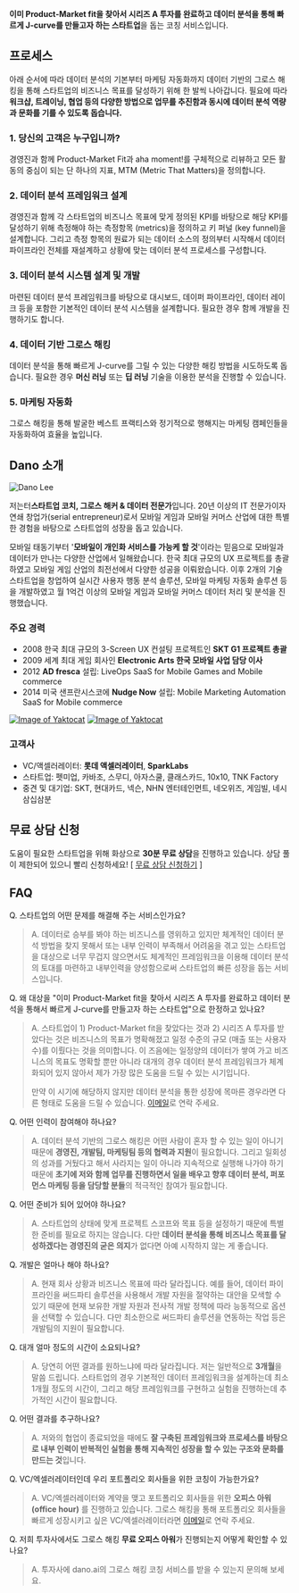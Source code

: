 
**이미 Product-Market fit을 찾아서 시리즈 A 투자를 완료하고 데이터 분석을 통해 빠르게 J-curve를 만들고자 하는 스타트업**을 돕는 코칭 서비스입니다.

## 프로세스
아래 순서에 따라 데이터 분석의 기본부터 마케팅 자동화까지 데이터 기반의 그로스 해킹을 통해 스타트업의 비즈니스 목표를 달성하기 위해 한 발씩 나아갑니다. 필요에 따라 **워크샵, 트레이닝, 협업 등의 다양한 방법으로 업무를 추진함과 동시에 데이터 분석 역량과 문화를 기를 수 있도록 돕습니다.**

### 1. 당신의 고객은 누구입니까?
경영진과 함께 Product-Market Fit과 aha moment!를 구체적으로 리뷰하고 모든 활동의 중심이 되는 단 하나의 지표, MTM (Metric That Matters)을 정의합니다.

### 2. 데이터 분석 프레임워크 설계
경영진과 함께 각 스타트업의 비즈니스 목표에 맞게 정의된 KPI를 바탕으로 해당 KPI를 달성하기 위해 측정해야 하는 측정항목 (metrics)을 정의하고 키 퍼널 (key funnel)을 설계합니다. 그리고 측정 항목의 원료가 되는 데이터 소스의 정의부터 시작해서 데이터 파이프라인 전체를 재설계하고 상황에 맞는 데이터 분석 프로세스를 구성합니다.

### 3. 데이터 분석 시스템 설계 및 개발
마련된 데이터 분석 프레임워크를 바탕으로 대시보드, 데이퍼 파이프라인, 데이터 레이크 등을 포함한 기본적인 데이터 분석 시스템을 설계합니다. 필요한 경우 함께 개발을 진행하기도 합니다.

### 4. 데이터 기반 그로스 해킹
데이터 분석을 통해 빠르게 J-curve를 그릴 수 있는 다양한 해킹 방법을 시도하도록 돕습니다. 필요한 경우 **머신 러닝** 또는 **딥 러닝** 기술을 이용한 분석을 진행할 수 있습니다.

### 5. 마케팅 자동화
그로스 해킹을 통해 발굴한 베스트 프랙티스와 정기적으로 행해지는 마케팅 캠페인들을 자동화하여 효율을 높입니다.

## Dano 소개
![Dano Lee](https://d2a08gotq8viav.cloudfront.net/web-pages/images/SKT+Cloud+Inspire2013+Dano+1200x800.jpg)

저는터**스타트업 코치, 그로스 해커 & 데이터 전문가**입니다. 20년 이상의 IT 전문가이자 연쇄 창업가(serial entrepreneur)로서 모바일 게임과 모바일 커머스 산업에 대한 특별한 경험을 바탕으로 스타트업의 성장을 돕고 있습니다.

모바일 태동기부터 '**모바일이 개인화 서비스를 가능케 할 것**'이라는 믿음으로 모바일과 데이터가 만나는 다양한 산업에서 일해왔습니다. 한국 최대 규모의 UX 프로젝트를 총괄하였고 모바일 게임 산업의 최전선에서 다양한 성공을 이뤄왔습니다. 이후 2개의 기술 스타트업을 창업하여 실시간 사용자 행동 분석 솔루션, 모바일 마케팅 자동화 솔루션 등을 개발하였고 월 1억건 이상의 모바일 게임과 모바일 커머스 데이터 처리 및 분석을 진행했습니다. 

### 주요 경력
- 2008 한국 최대 규모의 3-Screen UX 컨설팅 프로젝트인 **SKT G1 프로젝트 총괄**
- 2009 세계 최대 게임 회사인 **Electronic Arts 한국 모바일 사업 담당 이사**
- 2012 **AD fresca** 설립: LiveOps SaaS for Mobile Games and Mobile commerce
- 2014 미국 샌프란시스코에 **Nudge Now** 설립: Mobile Marketing Automation SaaS for Mobile commerce

[![Image of Yaktocat](https://d2a08gotq8viav.cloudfront.net/web-pages/icons/linkedin-button.png)](https://www.linkedin.com/in/danolee/) [![Image of Yaktocat](https://d2a08gotq8viav.cloudfront.net/web-pages/icons/email-button.png)](mailto:dano@dano.ai)

### 고객사
- VC/액셀러레이터: **롯데 액셀러레이터**, **SparkLabs**
- 스타트업: 펫미업, 카바조, 스무디, 아자스쿨, 클래스카드, 10x10, TNK Factory
- 중견 및 대기업: SKT, 현대카드, 넥슨, NHN 엔터테인먼트, 네오위즈, 게임빌, 네시삼십삼분

 
## 무료 상담 신청
도움이 필요한 스타트업을 위해 화상으로 **30분 무료 상담**을 진행하고 있습니다. 상담 풀이 제한되어 있으니 빨리 신청하세요!
[ [무료 상담 신청하기](https://goo.gl/UKtBp3) ]

## FAQ
Q. 스타트업의 어떤 문제를 해결해 주는 서비스인가요?
> A. 데이터로 승부를 봐야 하는 비즈니스를 영위하고 있지만 체계적인 데이터 분석 방법을 찾지 못해서 또는 내부 인력이 부족해서 어려움을 겪고 있는 스타트업을 대상으로 너무 무겁지 않으면서도 체계적인 프레임워크을 이용해 데이터 분석의 토대를 마련하고 내부인력을 양성함으로써 스타트업의 빠른 성장을 돕는 서비스입니다.

Q. 왜 대상을 "이미 Product-Market fit을 찾아서 시리즈 A 투자를 완료하고 데이터 분석을 통해서 빠르게 J-curve를 만들고자 하는 스타트업"으로 한정하고 있나요?
> A. 스타트업이 1) Product-Market fit을 찾았다는 것과 2) 시리즈 A 투자를 받았다는 것은 비즈니스의 목표가 명확해졌고 일정 수준의 규모 (매출 또는 사용자수)를 이뤘다는 것을 의미합니다. 이 즈음에는 일정양의 데이터가 쌓여 가고 비즈니스의 목표도 명확할 뿐만 아니라 대개의 경우 데이터 분석 프레임워크가 체계화되어 있지 않아서 제가 가장 많은 도움을 드릴 수 있는 시기입니다. 
> 
> 만약 이 시기에 해당하지 않지만 데이터 분석을 통한 성장에 목마른 경우라면 다른 형태로 도움을 드릴 수 있습니다. [이메일](mailto:dano@dano.ai)로 연락 주세요.

Q. 어떤 인력이 참여해야 하나요?
> A. 데이터 분석 기반의 그로스 해킹은 어떤 사람이 혼자 할 수 있는 일이 아니기 때문에 **경영진, 개발팀, 마케팅팀 등의 협력과 지원**이 필요합니다. 그리고 일회성의 성과를 거뒀다고 해서 사라지는 일이 아니라 지속적으로 실행해 나가야 하기 때문에 **초기에 저와 함께 업무를 진행하면서 일을 배우고 향후 데이터 분석, 퍼포먼스 마케팅 등을 담당할 분들**의 적극적인 참여가 필요합니다.
 
Q. 어떤 준비가 되어 있어야 하나요?
> A. 스타트업의 상태에 맞게 프로젝트 스코프와 목표 등을 설정하기 때문에 특별한 준비를 필요로 하지는 않습니다. 다만 **데이터 분석을 통해 비즈니스 목표를 달성하겠다는 경영진의 굳은 의지**가 없다면 아예 시작하지 않는 게 좋습니다.

Q. 개발은 얼마나 해야 하나요?
> A. 현재 회사 상황과 비즈니스 목표에 따라 달라집니다. 예를 들어, 데이터 파이프라인을 써드파티 솔루션을 사용해서 개발 자원을 절약하는 대안을 모색할 수 있기 때문에 현재 보유한 개발 자원과 전사적 개발 정책에 따라 능동적으로 옵션을 선택할 수 있습니다. 다만 최소한으로 써드파티 솔루션을 연동하는 작업 등은 개발팀의 지원이 필요합니다.

Q. 대개 얼마 정도의 시간이 소요되나요?
> A. 당연히 어떤 결과를 원하느냐에 따라 달라집니다. 저는 일반적으로 **3개월**을 말씀 드립니다. 스타트업의 경우 기본적인 데이터 프레임워크을 설계하는데 최소 1개월 정도의 시간이, 그리고 해당 프레임워크를 구현하고 실험을 진행하는데 추가적인 시간이 필요합니다.

Q. 어떤 결과를 추구하나요?
> A. 저와의 협업이 종료되었을 때에도 **잘 구축된 프레임워크와 프로세스를 바탕으로 내부 인력이 반복적인 실험을 통해 지속적인 성장을 할 수 있는 구조와 문화를 만드는 것**입니다.
 
Q. VC/엑셀러레이터인데 우리 포트폴리오 회사들을 위한 코칭이 가능한가요?
> A. VC/엑셀러레이터와 계약을 맺고 포트폴리오 회사들을 위한 **오피스 아워 (office hour)** 를 진행하고 있습니다. 그로스 해킹을 통해 포트폴리오 회사들을 빠르게 성장시키고 싶은 VC/엑셀러레이터라면 [이메일](mailto:dano@dano.ai)로 연락 주세요.

Q. 저희 투자사에서도 그로스 해킹 **무료 오피스 아워**가 진행되는지 어떻게 확인할 수 있나요?
> A. 투자사에 dano.ai의 그로스 해킹 코칭 서비스를 받을 수 있는지 문의해 보세요.